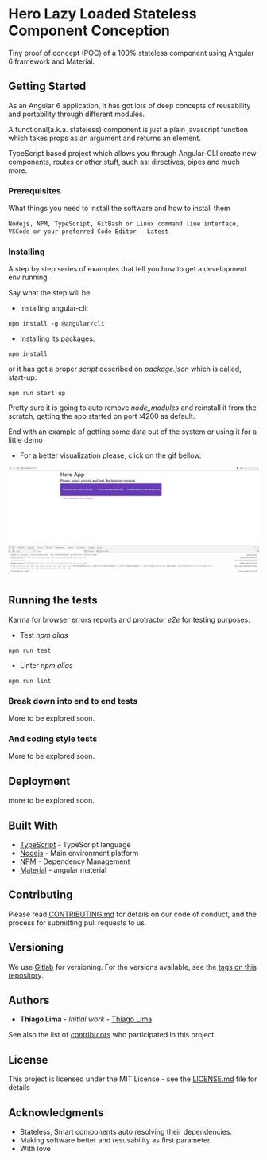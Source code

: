 # Hero Lazy Loaded Stateless Component Conception

Tiny proof of concept (POC) of a 100% stateless component using Angular 6 framework and Material.

## Getting Started

As an Angular 6 application, it has got lots of deep concepts of reusability and portability through different modules.

A functional(a.k.a. stateless) component is just a plain javascript function which takes props as an argument and returns an element.

TypeScript based project which allows you through Angular-CLI create new components, routes or other stuff, such as: directives, pipes and much more. 

### Prerequisites

What things you need to install the software and how to install them

```
Nodejs, NPM, TypeScript, GitBash or Linux command line interface, VSCode or your preferred Code Editor - Latest 
```

### Installing

A step by step series of examples that tell you how to get a development env running

Say what the step will be

* Installing angular-cli:

```
npm install -g @angular/cli
```

* Installing its packages:

 ```
 npm install
 ```

 or it has got a proper *script* described on *package.json* which is called, start-up:

 ```
 npm run start-up
 ``` 

 Pretty sure it is going to auto remove *node_modules* and reinstall it from the scratch, getting the app started
 on port :4200 as default.


End with an example of getting some data out of the system or using it for a little demo

* For a better visualization please, click on the gif bellow.

![Snapshot of the working project](/src/assets/hero-module-material.gif)

## Running the tests

Karma for browser errors reports and protractor *e2e* for testing purposes.

* Test *npm alias* 

```
npm run test
```

* Linter *npm alias*

```
npm run lint
```

### Break down into end to end tests

More to be explored soon.

### And coding style tests

More to be explored soon.

## Deployment

more to be explored soon.

## Built With

* [TypeScript](https://www.typescriptlang.org/) - TypeScript language
* [Nodejs](https://nodejs.org/en/) - Main environment platform
* [NPM](https://www.npmjs.com/) - Dependency Management
* [Material](https://material.angular.io/) - angular material

## Contributing

Please read [CONTRIBUTING.md](https://gist.github.com/) for details on our code of conduct, and the process for submitting pull requests to us.

## Versioning

We use [Gitlab](https://gitlab.com/) for versioning. For the versions available, see the [tags on this repository](https://gitlab.com/). 

## Authors

* **Thiago Lima** - *Initial work* - [Thiago Lima](https://gitlab.com/thiagoblima/notes-app)

See also the list of [contributors](https://gitlab.com/thiagoblima/hero-app) who participated in this project.

## License

This project is licensed under the MIT License - see the [LICENSE.md](LICENSE.md) file for details

## Acknowledgments

* Stateless, Smart components auto resolving their dependencies.
* Making software better and resusability as first parameter.
* With love
